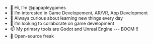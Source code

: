 - 👋 Hi, I’m @papapleygames
- 👀 I’m interested in Game Developement, AR/VR, App Development
- 🌱 Always curious about learning new things every day
- 💞️ I’m looking to collaborate on game development
- 📫 My primary tools are Godot and Unreal Engine --- BOOM !!
- 🎁 Open-source freak

<!---
papapleygames/papapleygames is a ✨ special ✨ repository because its `README.md` (this file) appears on your GitHub profile.
You can click the Preview link to take a look at your changes.
--->
